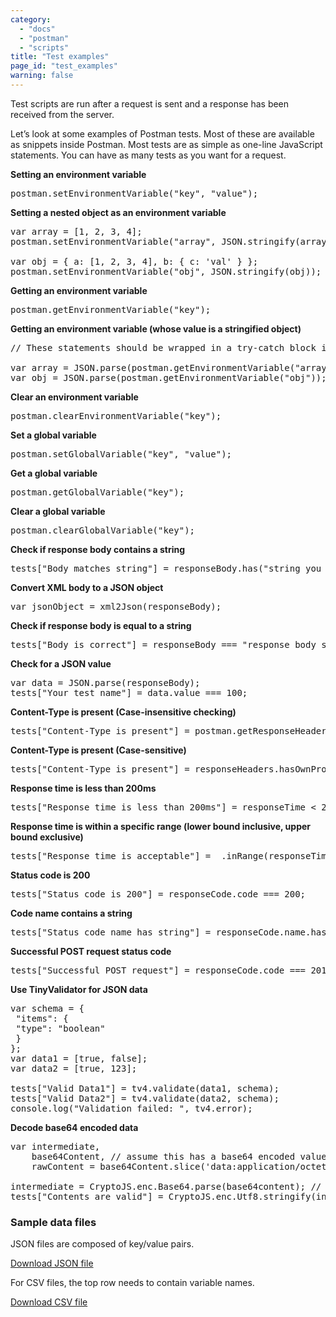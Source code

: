 ```yaml
---
category: 
  - "docs"
  - "postman"
  - "scripts"
title: "Test examples"
page_id: "test_examples"
warning: false
---
```



Test scripts are run after a request is sent and a response has been received from the server.

Let’s look at some examples of Postman tests. Most of these are available as snippets inside Postman. Most tests are as simple as one-line JavaScript statements. You can have as many tests as you want for a request.

**Setting an environment variable**

<div>

<div>

<pre>postman.setEnvironmentVariable("key", "value");</pre>

</div>

</div>

**Setting a nested object as an environment variable**

<div>

<div>

<pre>var array = [1, 2, 3, 4];
postman.setEnvironmentVariable("array", JSON.stringify(array, null, 2));

var obj = { a: [1, 2, 3, 4], b: { c: 'val' } };
postman.setEnvironmentVariable("obj", JSON.stringify(obj));</pre>

</div>

</div>

**Getting an environment variable**

<div>

<div>

<pre>postman.getEnvironmentVariable("key");</pre>

</div>

</div>

**Getting an environment variable (whose value is a stringified object)**

<div>

<div>

<pre>// These statements should be wrapped in a try-catch block if the data is coming from an unknown source.

var array = JSON.parse(postman.getEnvironmentVariable("array"));
var obj = JSON.parse(postman.getEnvironmentVariable("obj"));</pre>

</div>

</div>

**Clear an environment variable**

<div>

<div>

<pre>postman.clearEnvironmentVariable("key");</pre>

</div>

</div>

**Set a global variable**

<div>

<div>

<pre>postman.setGlobalVariable("key", "value");</pre>

</div>

</div>

**Get a global variable**

<div>

<div>

<pre>postman.getGlobalVariable("key"); </pre>

</div>

</div>

**Clear a global variable**

<div>

<div>

<pre>postman.clearGlobalVariable("key");</pre>

</div>

</div>

**Check if response body contains a string**

<div>

<div>

<pre>tests["Body matches string"] = responseBody.has("string_you_want_to_search");</pre>

</div>

</div>

**Convert XML body to a JSON object**

<div>

<div>

<pre>var jsonObject = xml2Json(responseBody);</pre>

</div>

</div>

**Check if response body is equal to a string**

<div>

<div>

<pre>tests["Body is correct"] = responseBody === "response_body_string";</pre>

</div>

</div>

**Check for a JSON value**

<div>

<div>

<pre>var data = JSON.parse(responseBody);
tests["Your test name"] = data.value === 100;</pre>

</div>

</div>

**Content-Type is present (Case-insensitive checking)**

<div>

<div>

<pre>tests["Content-Type is present"] = postman.getResponseHeader("Content-Type"); //Note: the getResponseHeader() method returns the header value, if it exists.</pre>

</div>

</div>

**Content-Type is present (Case-sensitive)**

<div>

<div>

<pre>tests["Content-Type is present"] = responseHeaders.hasOwnProperty("Content-Type");</pre>

</div>

</div>

**Response time is less than 200ms**

<div>

<div>

<pre>tests["Response time is less than 200ms"] = responseTime < 200;</pre>

</div>

</div>

**Response time is within a specific range (lower bound inclusive, upper bound exclusive)**

<div>

<div>

<pre>tests["Response time is acceptable"] = _.inRange(responseTime, 100, 1001); // _ is the inbuilt Lodash v3.10.1 object, documented at https://lodash.com/docs/3.10.1</pre>

</div>

</div>

**Status code is 200**

<div>

<div>

<pre>tests["Status code is 200"] = responseCode.code === 200;</pre>

</div>

</div>

**Code name contains a string**

<div>

<div>

<pre>tests["Status code name has string"] = responseCode.name.has("Created");</pre>

</div>

</div>

**Successful POST request status code**

<div>

<div>

<pre>tests["Successful POST request"] = responseCode.code === 201 || responseCode.code === 202;</pre>

</div>

</div>

**Use TinyValidator for JSON data**

<div>

<div>

<pre>var schema = {
 "items": {
 "type": "boolean"
 }
};
var data1 = [true, false];
var data2 = [true, 123];

tests["Valid Data1"] = tv4.validate(data1, schema);
tests["Valid Data2"] = tv4.validate(data2, schema);
console.log("Validation failed: ", tv4.error);</pre>

</div>

</div>

**Decode base64 encoded data**

<div>

<div>

<pre>var intermediate,
	base64Content, // assume this has a base64 encoded value
	rawContent = base64Content.slice('data:application/octet-stream;base64,'.length);

intermediate = CryptoJS.enc.Base64.parse(base64content); // CryptoJS is an inbuilt object, documented here: https://www.npmjs.com/package/crypto-js
tests["Contents are valid"] = CryptoJS.enc.Utf8.stringify(intermediate); // a check for non-emptiness</pre>

</div>

</div>

### Sample data files

JSON files are composed of key/value pairs.

[Download JSON file](http://www.getpostman.com/samples/test_data_file.json)

For CSV files, the top row needs to contain variable names.  

[Download CSV file](http://www.getpostman.com/samples/test_data_file.csv)

</div>